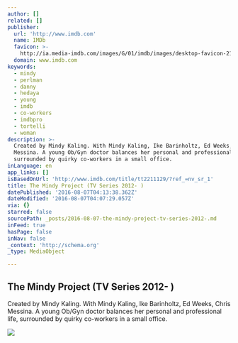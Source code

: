 ```yaml
---
author: []
related: []
publisher:
  url: 'http://www.imdb.com'
  name: IMDb
  favicon: >-
    http://ia.media-imdb.com/images/G/01/imdb/images/desktop-favicon-2165806970._CB282524575_.ico
  domain: www.imdb.com
keywords:
  - mindy
  - perlman
  - danny
  - hedaya
  - young
  - imdb
  - co-workers
  - imdbpro
  - tortelli
  - woman
description: >-
  Created by Mindy Kaling. With Mindy Kaling, Ike Barinholtz, Ed Weeks, Chris
  Messina. A young Ob/Gyn doctor balances her personal and professional life,
  surrounded by quirky co-workers in a small office.
inLanguage: en
app_links: []
isBasedOnUrl: 'http://www.imdb.com/title/tt2211129/?ref_=nv_sr_1'
title: The Mindy Project (TV Series 2012- )
datePublished: '2016-08-07T04:13:38.362Z'
dateModified: '2016-08-07T04:07:29.057Z'
via: {}
starred: false
sourcePath: _posts/2016-08-07-the-mindy-project-tv-series-2012-.md
inFeed: true
hasPage: false
inNav: false
_context: 'http://schema.org'
_type: MediaObject

---
```

<article style=""><h1>The Mindy Project (TV Series 2012- )</h1><p>Created by Mindy Kaling. With Mindy Kaling, Ike Barinholtz, Ed Weeks, Chris Messina. A young Ob/Gyn doctor balances her personal and professional life, surrounded by quirky co-workers in a small office.</p><img src="http://ia.media-imdb.com/images/M/MV5BNjUxMzgzNzA4Nl5BMl5BanBnXkFtZTgwNDk4MjE4NjE@._V1_UY1200_CR90,0,630,1200_AL_.jpg" /></article>